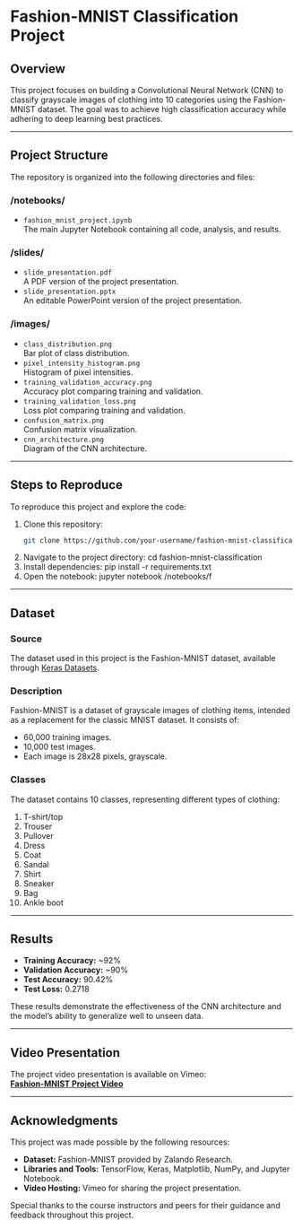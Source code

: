 # Fashion-MNIST Classification Project

## **Overview**
This project focuses on building a Convolutional Neural Network (CNN) to classify grayscale images of clothing into 10 categories using the Fashion-MNIST dataset. The goal was to achieve high classification accuracy while adhering to deep learning best practices.

---

## **Project Structure**
The repository is organized into the following directories and files:

### **/notebooks/**
- `fashion_mnist_project.ipynb`  
  The main Jupyter Notebook containing all code, analysis, and results.

### **/slides/**
- `slide_presentation.pdf`  
  A PDF version of the project presentation.  
- `slide_presentation.pptx`  
  An editable PowerPoint version of the project presentation.

### **/images/**
- `class_distribution.png`  
  Bar plot of class distribution.  
- `pixel_intensity_histogram.png`  
  Histogram of pixel intensities.  
- `training_validation_accuracy.png`  
  Accuracy plot comparing training and validation.  
- `training_validation_loss.png`  
  Loss plot comparing training and validation.  
- `confusion_matrix.png`  
  Confusion matrix visualization.  
- `cnn_architecture.png`  
  Diagram of the CNN architecture.

---

## **Steps to Reproduce**
To reproduce this project and explore the code:

1. Clone this repository:
   ```bash
   git clone https://github.com/your-username/fashion-mnist-classification.git
2. Navigate to the project directory:
cd fashion-mnist-classification
3. Install dependencies:
pip install -r requirements.txt
4. Open the notebook:
jupyter notebook /notebooks/f

---

## **Dataset**

### **Source**
The dataset used in this project is the Fashion-MNIST dataset, available through [Keras Datasets](https://www.tensorflow.org/datasets/catalog/fashion_mnist).

### **Description**
Fashion-MNIST is a dataset of grayscale images of clothing items, intended as a replacement for the classic MNIST dataset. It consists of:
- 60,000 training images.
- 10,000 test images.
- Each image is 28x28 pixels, grayscale.

### **Classes**
The dataset contains 10 classes, representing different types of clothing:
1. T-shirt/top
2. Trouser
3. Pullover
4. Dress
5. Coat
6. Sandal
7. Shirt
8. Sneaker
9. Bag
10. Ankle boot

---

## **Results**
- **Training Accuracy:** ~92%
- **Validation Accuracy:** ~90%
- **Test Accuracy:** 90.42%
- **Test Loss:** 0.2718

These results demonstrate the effectiveness of the CNN architecture and the model’s ability to generalize well to unseen data.

---

## **Video Presentation**
The project video presentation is available on Vimeo:  
[**Fashion-MNIST Project Video**](https://vimeo.com/1037814359?share=copy)

---

## **Acknowledgments**
This project was made possible by the following resources:
- **Dataset:** Fashion-MNIST provided by Zalando Research.
- **Libraries and Tools:** TensorFlow, Keras, Matplotlib, NumPy, and Jupyter Notebook.
- **Video Hosting:** Vimeo for sharing the project presentation.

Special thanks to the course instructors and peers for their guidance and feedback throughout this project.
